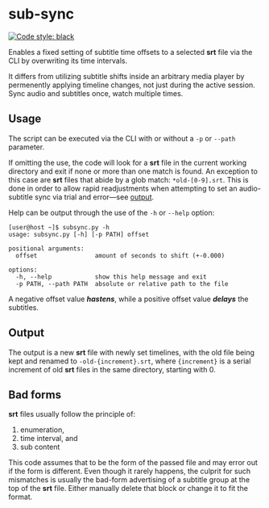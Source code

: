 # sub-sync

[![Code style: black](https://img.shields.io/badge/code%20style-black-000000.svg)](https://github.com/psf/black)

Enables a fixed setting of subtitle time offsets to a selected **srt**
file via the CLI by overwriting its time intervals.

It differs from utilizing subtitle shifts inside an arbitrary media player by permenently applying timeline changes, not
just during the active session. Sync audio and subtitles once, watch multiple times.

## Usage

The script can be executed via the CLI with or without a `-p` or `--path` parameter.

If omitting the use, the code will look for a **srt** file in the current working directory and exit if none or more
than one match is found. An exception to this case are **srt** files that abide by a glob match: `*old-[0-9].srt`. This
is done in order to allow rapid readjustments when attempting to set an audio-subtitle sync via trial and
error—see [output](#output).

Help can be output through the use of the `-h` or `--help` option:

```commandline
[user@host ~]$ subsync.py -h
usage: subsync.py [-h] [-p PATH] offset

positional arguments:
  offset                amount of seconds to shift (+-0.000)

options:
  -h, --help            show this help message and exit
  -p PATH, --path PATH  absolute or relative path to the file
```

A negative offset value ***hastens***, while a positive offset value ***delays*** the subtitles.

## Output

The output is a new **srt** file with newly set timelines, with the old file being kept and renamed
to `-old-{increment}.srt`, where `{increment}` is a serial increment of old **srt** files in the same directory,
starting with 0.

## Bad forms

**srt** files usually follow the principle of:

1. enumeration,
2. time interval, and
3. sub content

This code assumes that to be the form of the passed file and may error out if the form is different. Even though it
rarely happens, the culprit for such mismatches is usually the bad-form advertising of a subtitle group at the top of
the **srt** file. Either manually delete that block or change it to fit the format.

